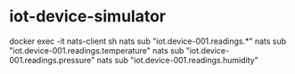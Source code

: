 # iot-device-simulator

docker exec -it nats-client sh
nats sub "iot.device-001.readings.*"
nats sub "iot.device-001.readings.temperature"
nats sub "iot.device-001.readings.pressure"
nats sub "iot.device-001.readings.humidity"
